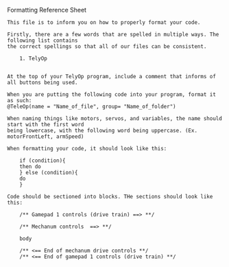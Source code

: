 Formatting Reference Sheet

    This file is to inform you on how to properly format your code.
    
    Firstly, there are a few words that are spelled in multiple ways. The following list contains
    the correct spellings so that all of our files can be consistent.
        
        1. TelyOp
        
    
    At the top of your TelyOp program, include a comment that informs of all buttons being used.
    
    When you are putting the following code into your program, format it as such:
    @TeleOp(name = "Name_of_file", group= "Name_of_folder")
    
    When naming things like motors, servos, and variables, the name should start with the first word
    being lowercase, with the following word being uppercase. (Ex. motorFrontLeft, armSpeed)
    
    When formatting your code, it should look like this:
        
        if (condition){
        then do
        } else (condition){
        do
        }
    
    Code should be sectioned into blocks. THe sections should look like this:
    
        /** Gamepad 1 controls (drive train) ==> **/
        
        /** Mechanum controls  ==> **/
        
        body
        
        /** <== End of mechanum drive controls **/
        /** <== End of gamepad 1 controls (drive train) **/

